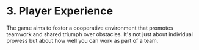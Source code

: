 # 3. Player Experience

The game aims to foster a cooperative environment that promotes teamwork and shared triumph over obstacles. It's not just about individual prowess but about how well you can work as part of a team.
